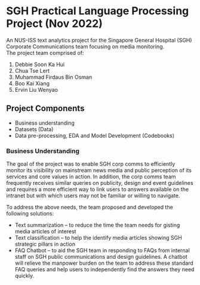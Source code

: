 # SGH Practical Language Processing Project (Nov 2022)
An NUS-ISS text analytics project for the Singapore General Hospital (SGH) Corporate Communications team focusing on media monitoring.<br>
The project team comprised of:
1. Debbie Soon Ka Hui
2. Chua Tse Lert
3. Muhammad Firdaus Bin Osman
4. Boo Kai Xiang
5. Ervin Liu Wenyao

##  Project Components
*   Business understanding
*   Datasets (Data)
*   Data pre-processing, EDA and Model Development (Codebooks)

### Business Understanding
The goal of the project was to enable SGH corp comms to efficiently monitor its visibility on mainstream news media and public perception of its services and core values in action. In addition, the corp comms team frequently receives similar queries on publicity, design and event guidelines and requires a more efficient way to link users to answers available on the intranet but with which users may not be familiar or willing to navigate. <br>

To address the above needs, the team proposed and developed the following solutions:
* Text summarization – to reduce the time the team needs for gisting media articles of interest
*	Text classification – to help the identify media articles showing SGH strategic pillars in action
*	FAQ Chatbot – to aid the SGH team in responding to FAQs from internal staff on SGH public communications and design guidelines. A chatbot will relieve the manpower burden on the team to address these standard FAQ queries and help users to independently find the answers they need quickly.
